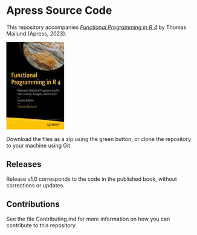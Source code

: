 # Apress Source Code

This repository accompanies [*Functional Programming in R 4*](https://link.springer.com/book/10.1007/978-1-4842-9487-1) by Thomas Mailund (Apress, 2023).

[comment]: #cover
![Cover image](978-1-4842-9486-4.jpg)

Download the files as a zip using the green button, or clone the repository to your machine using Git.

## Releases

Release v1.0 corresponds to the code in the published book, without corrections or updates.

## Contributions

See the file Contributing.md for more information on how you can contribute to this repository.